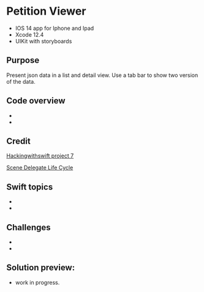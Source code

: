 #  Petition Viewer
* IOS 14 app for Iphone and Ipad
* Xcode 12.4
* UIKit with storyboards
## Purpose
Present json data in a list and detail view. Use a tab bar to show two version of the data.
## Code overview
*
*
## Credit
[Hackingwithswift project 7](www.hackingwithswift.com/100/33)

[Scene Delegate Life Cycle](www.dev2qa.com/swift-xcode-11-ios-13-scene-delegate-life-cycle-example)
## Swift topics
*
*
## Challenges
*
*
## Solution preview:
* work in  progress. 


